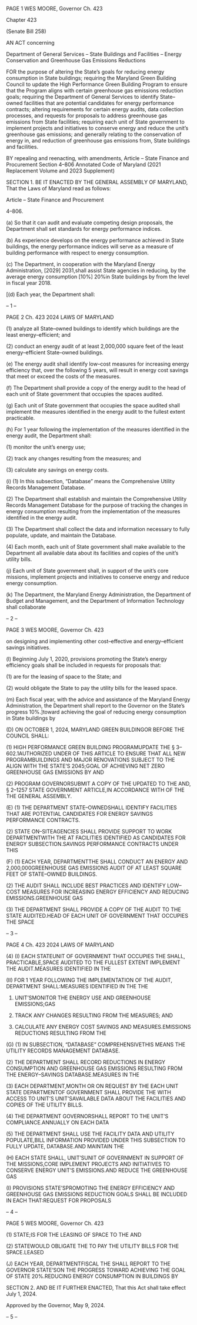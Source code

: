 PAGE 1
WES MOORE, Governor Ch. 423

Chapter 423

(Senate Bill 258)

AN ACT concerning

Department of General Services – State Buildings and Facilities – Energy
Conservation and Greenhouse Gas Emissions Reductions

FOR the purpose of altering the State’s goals for reducing energy consumption in State
buildings; requiring the Maryland Green Building Council to update the High
Performance Green Building Program to ensure that the Program aligns with certain
greenhouse gas emissions reduction goals; requiring the Department of General
Services to identify State–owned facilities that are potential candidates for energy
performance contracts; altering requirements for certain energy audits, data
collection processes, and requests for proposals to address greenhouse gas emissions
from State facilities; requiring each unit of State government to implement projects
and initiatives to conserve energy and reduce the unit’s greenhouse gas emissions;
and generally relating to the conservation of energy in, and reduction of greenhouse
gas emissions from, State buildings and facilities.

BY repealing and reenacting, with amendments,
Article – State Finance and Procurement
Section 4–806
Annotated Code of Maryland
(2021 Replacement Volume and 2023 Supplement)

SECTION 1. BE IT ENACTED BY THE GENERAL ASSEMBLY OF MARYLAND,
That the Laws of Maryland read as follows:

Article – State Finance and Procurement

4–806.

(a) So that it can audit and evaluate competing design proposals, the Department
shall set standards for energy performance indices.

(b) As experience develops on the energy performance achieved in State buildings,
the energy performance indices will serve as a measure of building performance with
respect to energy consumption.

(c) The Department, in cooperation with the Maryland Energy Administration,
[2029] 2031,shall assist State agencies in reducing, by the average energy consumption
[10%] 20%in State buildings by from the level in fiscal year 2018.

[(d) Each year, the Department shall:

– 1 –

PAGE 2
Ch. 423 2024 LAWS OF MARYLAND

(1) analyze all State–owned buildings to identify which buildings are the
least energy–efficient; and

(2) conduct an energy audit of at least 2,000,000 square feet of the least
energy–efficient State–owned buildings.

(e) The energy audit shall identify low–cost measures for increasing energy
efficiency that, over the following 5 years, will result in energy cost savings that meet or
exceed the costs of the measures.

(f) The Department shall provide a copy of the energy audit to the head of each
unit of State government that occupies the spaces audited.

(g) Each unit of State government that occupies the space audited shall
implement the measures identified in the energy audit to the fullest extent practicable.

(h) For 1 year following the implementation of the measures identified in the
energy audit, the Department shall:

(1) monitor the unit’s energy use;

(2) track any changes resulting from the measures; and

(3) calculate any savings on energy costs.

(i) (1) In this subsection, “Database” means the Comprehensive Utility
Records Management Database.

(2) The Department shall establish and maintain the Comprehensive
Utility Records Management Database for the purpose of tracking the changes in energy
consumption resulting from the implementation of the measures identified in the energy
audit.

(3) The Department shall collect the data and information necessary to
fully populate, update, and maintain the Database.

(4) Each month, each unit of State government shall make available to the
Department all available data about its facilities and copies of the unit’s utility bills.

(j) Each unit of State government shall, in support of the unit’s core missions,
implement projects and initiatives to conserve energy and reduce energy consumption.

(k) The Department, the Maryland Energy Administration, the Department of
Budget and Management, and the Department of Information Technology shall collaborate

– 2 –

PAGE 3
WES MOORE, Governor Ch. 423

on designing and implementing other cost–effective and energy–efficient savings
initiatives.

(l) Beginning July 1, 2020, provisions promoting the State’s energy efficiency
goals shall be included in requests for proposals that:

(1) are for the leasing of space to the State; and

(2) would obligate the State to pay the utility bills for the leased space.

(m) Each fiscal year, with the advice and assistance of the Maryland Energy
Administration, the Department shall report to the Governor on the State’s progress
10%.]toward achieving the goal of reducing energy consumption in State buildings by

(D) ON OCTOBER 1, 2024, MARYLAND GREEN BUILDINGOR BEFORE THE
COUNCIL SHALL:

(1) HIGH PERFORMANCE GREEN BUILDING PROGRAMUPDATE THE
§ 3–602.1AUTHORIZED UNDER OF THIS ARTICLE TO ENSURE THAT ALL NEW
PROGRAMBUILDINGS AND MAJOR RENOVATIONS SUBJECT TO THE ALIGN WITH THE
STATE’S 2045;GOAL OF ACHIEVING NET ZERO GREENHOUSE GAS EMISSIONS BY AND

(2) PROGRAM GOVERNORSUBMIT A COPY OF THE UPDATED TO THE
AND, § 2–1257 STATE GOVERNMENT ARTICLE,IN ACCORDANCE WITH OF THE THE
GENERAL ASSEMBLY.

(E) (1) THE DEPARTMENT STATE–OWNEDSHALL IDENTIFY FACILITIES
THAT ARE POTENTIAL CANDIDATES FOR ENERGY SAVINGS PERFORMANCE
CONTRACTS.

(2) STATE ON–SITEAGENCIES SHALL PROVIDE SUPPORT TO WORK
DEPARTMENTWITH THE AT FACILITIES IDENTIFIED AS CANDIDATES FOR ENERGY
SUBSECTION.SAVINGS PERFORMANCE CONTRACTS UNDER THIS

(F) (1) EACH YEAR, DEPARTMENTTHE SHALL CONDUCT AN ENERGY AND
2,000,000GREENHOUSE GAS EMISSIONS AUDIT OF AT LEAST SQUARE FEET OF
STATE–OWNED BUILDINGS.

(2) THE AUDIT SHALL INCLUDE BEST PRACTICES AND IDENTIFY
LOW–COST MEASURES FOR INCREASING ENERGY EFFICIENCY AND REDUCING
EMISSIONS.GREENHOUSE GAS

(3) THE DEPARTMENT SHALL PROVIDE A COPY OF THE AUDIT TO THE
STATE AUDITED.HEAD OF EACH UNIT OF GOVERNMENT THAT OCCUPIES THE SPACE

– 3 –

PAGE 4
Ch. 423 2024 LAWS OF MARYLAND

(4) (I) EACH STATEUNIT OF GOVERNMENT THAT OCCUPIES THE
SHALL, PRACTICABLE,SPACE AUDITED TO THE FULLEST EXTENT IMPLEMENT THE
AUDIT.MEASURES IDENTIFIED IN THE

(II) FOR 1 YEAR FOLLOWING THE IMPLEMENTATION OF THE
AUDIT, DEPARTMENT SHALL:MEASURES IDENTIFIED IN THE THE

1. UNIT’SMONITOR THE ENERGY USE AND GREENHOUSE
EMISSIONS;GAS

2. TRACK ANY CHANGES RESULTING FROM THE
MEASURES; AND

3. CALCULATE ANY ENERGY COST SAVINGS AND
MEASURES.EMISSIONS REDUCTIONS RESULTING FROM THE

(G) (1) IN SUBSECTION, “DATABASE” COMPREHENSIVETHIS MEANS THE
UTILITY RECORDS MANAGEMENT DATABASE.

(2) THE DEPARTMENT SHALL RECORD REDUCTIONS IN ENERGY
CONSUMPTION AND GREENHOUSE GAS EMISSIONS RESULTING FROM THE
ENERGY–SAVINGS DATABASE.MEASURES IN THE

(3) EACH DEPARTMENT,MONTH OR ON REQUEST BY THE EACH UNIT
STATE DEPARTMENTOF GOVERNMENT SHALL PROVIDE THE WITH ACCESS TO
UNIT’S UNIT’SAVAILABLE DATA ABOUT THE FACILITIES AND COPIES OF THE UTILITY
BILLS.

(4) THE DEPARTMENT GOVERNORSHALL REPORT TO THE
UNIT’S COMPLIANCE.ANNUALLY ON EACH DATA

(5) THE DEPARTMENT SHALL USE THE FACILITY DATA AND UTILITY
POPULATE,BILL INFORMATION PROVIDED UNDER THIS SUBSECTION TO FULLY
UPDATE, DATABASE.AND MAINTAIN THE

(H) EACH STATE SHALL, UNIT’SUNIT OF GOVERNMENT IN SUPPORT OF THE
MISSIONS,CORE IMPLEMENT PROJECTS AND INITIATIVES TO CONSERVE ENERGY
UNIT’S EMISSIONS.AND REDUCE THE GREENHOUSE GAS

(I) PROVISIONS STATE’SPROMOTING THE ENERGY EFFICIENCY AND
GREENHOUSE GAS EMISSIONS REDUCTION GOALS SHALL BE INCLUDED IN EACH
THAT:REQUEST FOR PROPOSALS

– 4 –

PAGE 5
WES MOORE, Governor Ch. 423

(1) STATE;IS FOR THE LEASING OF SPACE TO THE AND

(2) STATEWOULD OBLIGATE THE TO PAY THE UTILITY BILLS FOR THE
SPACE.LEASED

(J) EACH YEAR, DEPARTMENTFISCAL THE SHALL REPORT TO THE
GOVERNOR STATE’SON THE PROGRESS TOWARD ACHIEVING THE GOAL OF
STATE 20%.REDUCING ENERGY CONSUMPTION IN BUILDINGS BY

SECTION 2. AND BE IT FURTHER ENACTED, That this Act shall take effect July
1, 2024.

Approved by the Governor, May 9, 2024.

– 5 –
